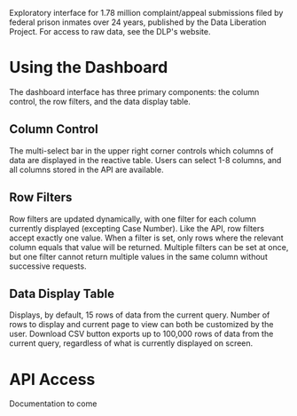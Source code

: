 Exploratory interface for 1.78 million complaint/appeal submissions filed by federal prison inmates over 24 years, published by the Data Liberation Project. For access to raw data, see the DLP's website.

# Using the Dashboard
The dashboard interface has three primary components: the column control, the row filters, and the data display table.

## Column Control
The multi-select bar in the upper right corner controls which columns of data are displayed in the reactive table. Users can select
1-8 columns, and all columns stored in the API are available.

## Row Filters
Row filters are updated dynamically, with one filter for each column currently displayed (excepting Case Number). Like the API,
row filters accept exactly one value. When a filter is set, only rows where the relevant column equals that value will be returned.
Multiple filters can be set at once, but one filter cannot return multiple values in the same column without successive requests.

## Data Display Table
Displays, by default, 15 rows of data from the current query. Number of rows to display and current page to view can both be
customized by the user. Download CSV button exports up to 100,000 rows of data from the current query, regardless of what is currently
displayed on screen.

# API Access
Documentation to come